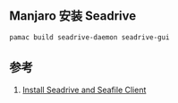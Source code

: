 ﻿## Manjaro 安装 Seadrive



```bash
pamac build seadrive-daemon seadrive-gui
```





## 参考

1. [Install Seadrive and Seafile Client](https://forum.manjaro.org/t/install-seadrive-and-seafile-client/35481)